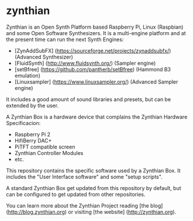 # zynthian

Zynthian is an Open Synth Platform based  Raspberry Pi, Linux (Raspbian) and some Open Software Synthesizers. It is a multi-engine platform and at the present time can run the next Synth Engines:

+ [ZynAddSubFX] (https://sourceforge.net/projects/zynaddsubfx/) (Advanced Synthesizer)
+ [FluidSynth] (http://www.fluidsynth.org/) (Sampler engine)
+ [setBfree] (https://github.com/pantherb/setBfree) (Hammond B3 emulation)
+ [Linuxsampler] (https://www.linuxsampler.org/) (Advanced Sampler engine)

It includes a good amount of sound libraries and presets, but can be extended by the user.

A Zynthian Box is a hardware device that complains the Zynthian Hardware Specificacion:

+ Raspberry Pi 2
+ HifiBerry DAC+
+ PiTFT compatible screen
+ Zynthian Controller Modules
+ etc.

This repository contains the specific software used by a Zynthian Box. It includes the "User Interface software" and some "setup scripts".

A standard Zynthian Box get updated from this repository by default, but can be configured to get updated from other repositories.

You can learn more about the Zynthian Project reading [the blog] (http://blog.zynthian.org) or visiting [the website] (http://zynthian.org).
